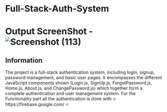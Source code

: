 # Full-Stack-Auth-System 
# Output ScreenShot -![Screenshot (113)](https://github.com/user-attachments/assets/0ad89ff2-c424-4500-aeae-5762ab3ba21e)
<h2>Information</h2>
<p>The project is a full-stack authentication system, including login, signup, password management, and basic user pages. It encompasses the different JavaScript components shown (Login.js, SignUp.js, ForgotPassword.js, Home.js, About.js, and ChangePassword.js) which together form a complete authentication and user management system.
For the Functionality part all the authentication is done with 🔥https://firebase.google.com/ 🔥</p>
